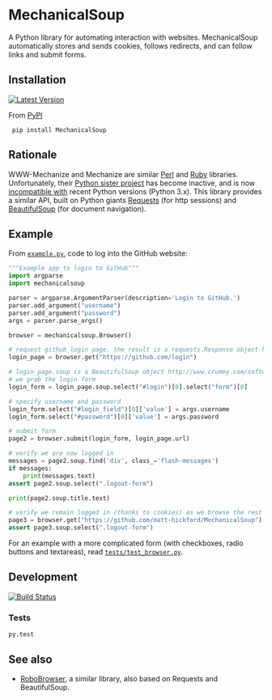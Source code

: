 MechanicalSoup
==============

A Python library for automating interaction with websites. MechanicalSoup automatically stores and sends cookies, follows redirects, and can follow links and submit forms.

Installation
------

[![Latest Version](https://pypip.in/version/MechanicalSoup/badge.svg)](https://pypi.python.org/pypi/MechanicalSoup/)

From [PyPI](https://pypi.python.org/pypi/MechanicalSoup/)

     pip install MechanicalSoup
    

Rationale
------

WWW-Mechanize and Mechanize are similar [Perl](http://search.cpan.org/dist/WWW-Mechanize/) and [Ruby](https://github.com/sparklemotion/mechanize) libraries. Unfortunately, their [Python sister project](https://github.com/jjlee/mechanize) has become inactive, and is now [incompatible with](https://github.com/jjlee/mechanize/issues/96) recent Python versions (Python 3.x). This library provides a similar API, built on Python giants [Requests](http://docs.python-requests.org/en/latest/) (for http sessions) and [BeautifulSoup](http://www.crummy.com/software/BeautifulSoup/) (for document navigation).

Example
------

From [`example.py`](example.py), code to log into the GitHub website:

```python
"""Example app to login to GitHub"""
import argparse
import mechanicalsoup

parser = argparse.ArgumentParser(description='Login to GitHub.')
parser.add_argument("username")
parser.add_argument("password")
args = parser.parse_args()

browser = mechanicalsoup.Browser()

# request github login page. the result is a requests.Response object http://docs.python-requests.org/en/latest/user/quickstart/#response-content
login_page = browser.get("https://github.com/login")

# login_page.soup is a BeautifulSoup object http://www.crummy.com/software/BeautifulSoup/bs4/doc/#beautifulsoup 
# we grab the login form
login_form = login_page.soup.select("#login")[0].select("form")[0]

# specify username and password
login_form.select("#login_field")[0]['value'] = args.username
login_form.select("#password")[0]['value'] = args.password

# submit form
page2 = browser.submit(login_form, login_page.url)

# verify we are now logged in
messages = page2.soup.find('div', class_='flash-messages')
if messages:
    print(messages.text)
assert page2.soup.select(".logout-form")

print(page2.soup.title.text)

# verify we remain logged in (thanks to cookies) as we browse the rest of the site
page3 = browser.get("https://github.com/matt-hickford/MechanicalSoup")
assert page3.soup.select(".logout-form")
```

For an example with a more complicated form (with checkboxes, radio buttons and textareas), read [`tests/test_browser.py`](tests/test_browser.py).

Development
---------

[![Build Status](https://travis-ci.org/hickford/MechanicalSoup.svg?branch=master)](https://travis-ci.org/hickford/MechanicalSoup)

### Tests

    py.test

See also
------

* [RoboBrowser](https://github.com/jmcarp/robobrowser), a similar library, also based on Requests and BeautifulSoup.
 
